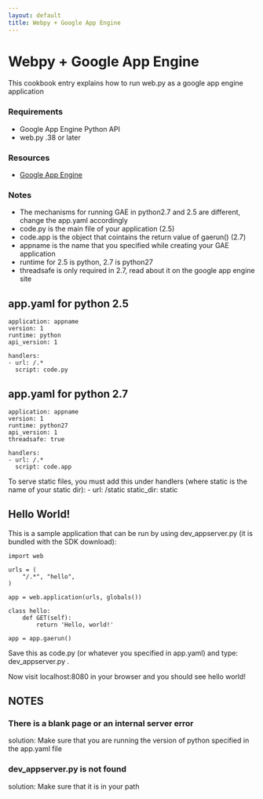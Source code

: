 ```yaml
---
layout: default
title: Webpy + Google App Engine
---
```


# Webpy + Google App Engine

This cookbook entry explains how to run web.py as a google app engine application

### Requirements

* Google App Engine Python API
* web.py .38 or later

### Resources

* [Google App Engine](https://developers.google.com/appengine/downloads#Google_App_Engine_SDK_for_Python)

###  Notes

* The mechanisms for running GAE in python2.7 and 2.5 are different, change the app.yaml accordingly
* code.py is the main file of your application (2.5)
* code.app is the object that cointains the return value of gaerun() (2.7)
* appname is the name that you specified while creating your GAE application
* runtime for 2.5 is python, 2.7 is python27
* threadsafe is only required in 2.7, read about it on the google app engine site

## app.yaml for python 2.5

	application: appname
	version: 1
	runtime: python
	api_version: 1

	handlers:
	- url: /.*
	  script: code.py

## app.yaml for python 2.7

	application: appname
	version: 1
	runtime: python27
	api_version: 1
	threadsafe: true

	handlers:
	- url: /.*
	  script: code.app

To serve static files, you must add this under handlers (where static is the name of your static dir):
    - url: /static
      static_dir: static

## Hello World!

This is a sample application that can be run by using dev_appserver.py (it is bundled with the SDK download):

	import web

	urls = (
		"/.*", "hello",
	)

	app = web.application(urls, globals())

	class hello:
		def GET(self):
			return 'Hello, world!'

	app = app.gaerun()

Save this as code.py (or whatever you specified in app.yaml) and type:
dev_appserver.py .

Now visit localhost:8080 in your browser and you should see hello world!

## NOTES

### There is a blank page or an internal server error

solution: Make sure that you are running the version of python specified in the app.yaml file

### dev_appserver.py is not found

solution: Make sure that it is in your path
